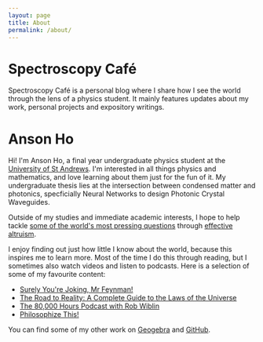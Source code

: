 ```yaml
---
layout: page
title: About
permalink: /about/
---
```


# **Spectroscopy Café**
Spectroscopy Café is a personal blog where I share how I see the world through the lens of a physics student. It mainly features updates about my work, personal projects and expository writings. 

# **Anson Ho**
Hi! I'm Anson Ho, a final year undergraduate physics student at the [University of St Andrews](https://www.st-andrews.ac.uk/physics-astronomy/). I'm interested in all things physics and mathematics, and love learning about them just for the fun of it. My undergraduate thesis lies at the intersection between condensed matter and photonics, specficially Neural Networks to design Photonic Crystal Waveguides. 

Outside of my studies and immediate academic interests, I hope to help tackle [some of the world's most pressing questions](https://80000hours.org/key-ideas/) through [effective altruism](https://www.effectivealtruism.org/articles/introduction-to-effective-altruism/). 

I enjoy finding out just how little I know about the world, because this inspires me to learn more. Most of the time I do this through reading, but I sometimes also watch videos and listen to podcasts. Here is a selection of some of my favourite content: 

- [Surely You're Joking, Mr Feynman!](https://en.wikipedia.org/wiki/Surely_You%27re_Joking,_Mr._Feynman!)
- [The Road to Reality: A Complete Guide to the Laws of the Universe](https://en.wikipedia.org/wiki/The_Road_to_Reality)
- [The 80,000 Hours Podcast with Rob Wiblin](https://80000hours.org/podcast/)
- [Philosophize This!](https://www.philosophizethis.org/)

You can find some of my other work on [Geogebra](https://spectroscopycafe.com/category/light-bites/) and [GitHub](https://github.com/spectroscopycafe). 
